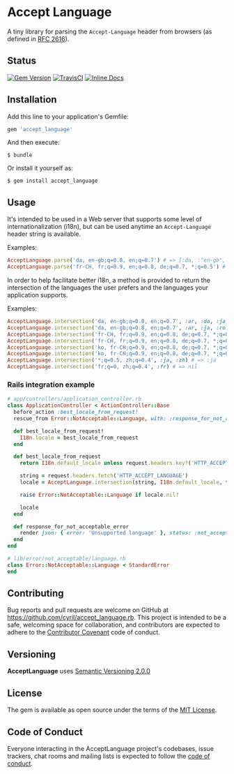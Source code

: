 # Accept Language

A tiny library for parsing the `Accept-Language` header from browsers (as defined in [RFC 2616](https://tools.ietf.org/html/rfc2616#section-14.4)).

## Status

[![Gem Version](https://badge.fury.io/rb/accept_language.svg)](https://badge.fury.io/rb/accept_language)
[![TravisCI](https://travis-ci.org/cyril/accept_language.rb.svg?branch=master)](https://travis-ci.org/cyril/accept_language.rb)
[![Inline Docs](https://inch-ci.org/github/cyril/accept_language.rb.svg)](https://inch-ci.org/github/cyril/accept_language.rb)

## Installation

Add this line to your application's Gemfile:

```ruby
gem 'accept_language'
```

And then execute:

    $ bundle

Or install it yourself as:

    $ gem install accept_language

## Usage

It's intended to be used in a Web server that supports some level of internationalization (i18n), but can be used anytime an `Accept-Language` header string is available.

Examples:

```ruby
AcceptLanguage.parse('da, en-gb;q=0.8, en;q=0.7') # => [:da, :"en-gb", :en]
AcceptLanguage.parse('fr-CH, fr;q=0.9, en;q=0.8, de;q=0.7, *;q=0.5') # => [:"fr-ch", :fr, :en, :de, :*]
```

In order to help facilitate better i18n, a method is provided to return the intersection of the languages the user prefers and the languages your application supports.

Examples:

```ruby
AcceptLanguage.intersection('da, en-gb;q=0.8, en;q=0.7', :ar, :da, :ja, :ro) # => :da
AcceptLanguage.intersection('da, en-gb;q=0.8, en;q=0.7', :ar, :ja, :ro) # => nil
AcceptLanguage.intersection('fr-CH, fr;q=0.9, en;q=0.8, de;q=0.7, *;q=0.5', :en, :ja) # => :en
AcceptLanguage.intersection('fr-CH, fr;q=0.9, en;q=0.8, de;q=0.7, *;q=0.5', :ja) # => :ja
AcceptLanguage.intersection('ko, fr-CH;q=0.9, en;q=0.8, de;q=0.7, *;q=0.5', :fr, :de) # => :fr
AcceptLanguage.intersection('ko, fr-CH;q=0.9, en;q=0.8, de;q=0.7, *;q=0.5', :fr, :de, truncate: false) # => :de
AcceptLanguage.intersection('*;q=0.5, zh;q=0.4', :ja, :zh) # => :ja
AcceptLanguage.intersection('fr;q=0, zh;q=0.4', :fr) # => nil
```

### Rails integration example

```ruby
# app/controllers/application_controller.rb
class ApplicationController < ActionController::Base
  before_action :best_locale_from_request!
  rescue_from Error::NotAcceptable::Language, with: :response_for_not_acceptable_error

  def best_locale_from_request!
    I18n.locale = best_locale_from_request
  end

  def best_locale_from_request
    return I18n.default_locale unless request.headers.key?('HTTP_ACCEPT_LANGUAGE')

    string = request.headers.fetch('HTTP_ACCEPT_LANGUAGE')
    locale = AcceptLanguage.intersection(string, I18n.default_locale, *I18n.available_locales)

    raise Error::NotAcceptable::Language if locale.nil?

    locale
  end

  def response_for_not_acceptable_error
    render json: { error: 'Unsupported language' }, status: :not_acceptable
  end
end
```

```ruby
# lib/error/not_acceptable/language.rb
class Error::NotAcceptable::Language < StandardError
end
```

## Contributing

Bug reports and pull requests are welcome on GitHub at https://github.com/cyril/accept_language.rb. This project is intended to be a safe, welcoming space for collaboration, and contributors are expected to adhere to the [Contributor Covenant](http://contributor-covenant.org) code of conduct.

## Versioning

__AcceptLanguage__ uses [Semantic Versioning 2.0.0](https://semver.org/)

## License

The gem is available as open source under the terms of the [MIT License](https://opensource.org/licenses/MIT).

## Code of Conduct

Everyone interacting in the AcceptLanguage project's codebases, issue trackers, chat rooms and mailing lists is expected to follow the [code of conduct](https://github.com/cyril/accept_language.rb/blob/master/CODE_OF_CONDUCT.md).
